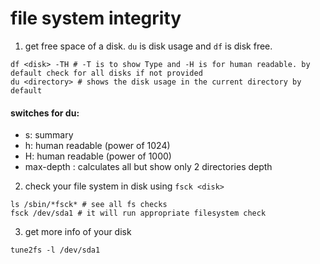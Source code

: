 # file system integrity

1. get free space of a disk. ```du``` is disk usage and ```df``` is disk free.
```commandline
df <disk> -TH # -T is to show Type and -H is for human readable. by default check for all disks if not provided
du <directory> # shows the disk usage in the current directory by default
```

#### switches for du:

- s: summary
- h: human readable (power of 1024)
- H: human readable (power of 1000)
- max-depth <int>: calculates all but show only 2 directories depth

2. check your file system in disk using ```fsck <disk>```
```commandline
ls /sbin/*fsck* # see all fs checks
fsck /dev/sda1 # it will run appropriate filesystem check
```

3. get more info of your disk
```commandline
tune2fs -l /dev/sda1 
```

